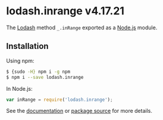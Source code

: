 # lodash.inrange v4.17.21

The [Lodash](https://lodash.com/) method `_.inRange` exported as a [Node.js](https://nodejs.org/) module.

## Installation

Using npm:
```bash
$ {sudo -H} npm i -g npm
$ npm i --save lodash.inrange
```

In Node.js:
```js
var inRange = require('lodash.inrange');
```

See the [documentation](https://lodash.com/docs#inRange) or [package source](https://github.com/lodash/lodash/blob/4.17.21-npm-packages/lodash.inrange) for more details.
